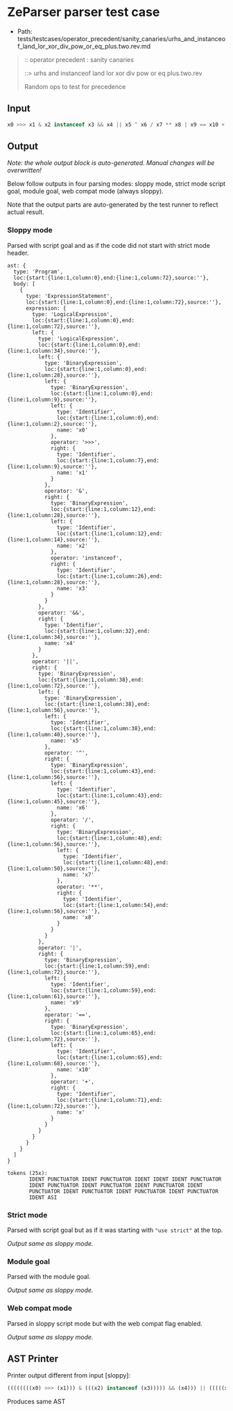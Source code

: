 # ZeParser parser test case

- Path: tests/testcases/operator_precedent/sanity_canaries/urhs_and_instanceof_land_lor_xor_div_pow_or_eq_plus.two.rev.md

> :: operator precedent : sanity canaries
>
> ::> urhs and instanceof land lor xor div pow or eq plus.two.rev
>
> Random ops to test for precedence

## Input

`````js
x0 >>> x1 & x2 instanceof x3 && x4 || x5 ^ x6 / x7 ** x8 | x9 == x10 + x
`````

## Output

_Note: the whole output block is auto-generated. Manual changes will be overwritten!_

Below follow outputs in four parsing modes: sloppy mode, strict mode script goal, module goal, web compat mode (always sloppy).

Note that the output parts are auto-generated by the test runner to reflect actual result.

### Sloppy mode

Parsed with script goal and as if the code did not start with strict mode header.

`````
ast: {
  type: 'Program',
  loc:{start:{line:1,column:0},end:{line:1,column:72},source:''},
  body: [
    {
      type: 'ExpressionStatement',
      loc:{start:{line:1,column:0},end:{line:1,column:72},source:''},
      expression: {
        type: 'LogicalExpression',
        loc:{start:{line:1,column:0},end:{line:1,column:72},source:''},
        left: {
          type: 'LogicalExpression',
          loc:{start:{line:1,column:0},end:{line:1,column:34},source:''},
          left: {
            type: 'BinaryExpression',
            loc:{start:{line:1,column:0},end:{line:1,column:28},source:''},
            left: {
              type: 'BinaryExpression',
              loc:{start:{line:1,column:0},end:{line:1,column:9},source:''},
              left: {
                type: 'Identifier',
                loc:{start:{line:1,column:0},end:{line:1,column:2},source:''},
                name: 'x0'
              },
              operator: '>>>',
              right: {
                type: 'Identifier',
                loc:{start:{line:1,column:7},end:{line:1,column:9},source:''},
                name: 'x1'
              }
            },
            operator: '&',
            right: {
              type: 'BinaryExpression',
              loc:{start:{line:1,column:12},end:{line:1,column:28},source:''},
              left: {
                type: 'Identifier',
                loc:{start:{line:1,column:12},end:{line:1,column:14},source:''},
                name: 'x2'
              },
              operator: 'instanceof',
              right: {
                type: 'Identifier',
                loc:{start:{line:1,column:26},end:{line:1,column:28},source:''},
                name: 'x3'
              }
            }
          },
          operator: '&&',
          right: {
            type: 'Identifier',
            loc:{start:{line:1,column:32},end:{line:1,column:34},source:''},
            name: 'x4'
          }
        },
        operator: '||',
        right: {
          type: 'BinaryExpression',
          loc:{start:{line:1,column:38},end:{line:1,column:72},source:''},
          left: {
            type: 'BinaryExpression',
            loc:{start:{line:1,column:38},end:{line:1,column:56},source:''},
            left: {
              type: 'Identifier',
              loc:{start:{line:1,column:38},end:{line:1,column:40},source:''},
              name: 'x5'
            },
            operator: '^',
            right: {
              type: 'BinaryExpression',
              loc:{start:{line:1,column:43},end:{line:1,column:56},source:''},
              left: {
                type: 'Identifier',
                loc:{start:{line:1,column:43},end:{line:1,column:45},source:''},
                name: 'x6'
              },
              operator: '/',
              right: {
                type: 'BinaryExpression',
                loc:{start:{line:1,column:48},end:{line:1,column:56},source:''},
                left: {
                  type: 'Identifier',
                  loc:{start:{line:1,column:48},end:{line:1,column:50},source:''},
                  name: 'x7'
                },
                operator: '**',
                right: {
                  type: 'Identifier',
                  loc:{start:{line:1,column:54},end:{line:1,column:56},source:''},
                  name: 'x8'
                }
              }
            }
          },
          operator: '|',
          right: {
            type: 'BinaryExpression',
            loc:{start:{line:1,column:59},end:{line:1,column:72},source:''},
            left: {
              type: 'Identifier',
              loc:{start:{line:1,column:59},end:{line:1,column:61},source:''},
              name: 'x9'
            },
            operator: '==',
            right: {
              type: 'BinaryExpression',
              loc:{start:{line:1,column:65},end:{line:1,column:72},source:''},
              left: {
                type: 'Identifier',
                loc:{start:{line:1,column:65},end:{line:1,column:68},source:''},
                name: 'x10'
              },
              operator: '+',
              right: {
                type: 'Identifier',
                loc:{start:{line:1,column:71},end:{line:1,column:72},source:''},
                name: 'x'
              }
            }
          }
        }
      }
    }
  ]
}

tokens (25x):
       IDENT PUNCTUATOR IDENT PUNCTUATOR IDENT IDENT IDENT PUNCTUATOR
       IDENT PUNCTUATOR IDENT PUNCTUATOR IDENT PUNCTUATOR IDENT
       PUNCTUATOR IDENT PUNCTUATOR IDENT PUNCTUATOR IDENT PUNCTUATOR
       IDENT ASI
`````

### Strict mode

Parsed with script goal but as if it was starting with `"use strict"` at the top.

_Output same as sloppy mode._

### Module goal

Parsed with the module goal.

_Output same as sloppy mode._

### Web compat mode

Parsed in sloppy script mode but with the web compat flag enabled.

_Output same as sloppy mode._

## AST Printer

Printer output different from input [sloppy]:

````js
((((((((x0) >>> (x1))) & (((x2) instanceof (x3))))) && (x4))) || (((((x5) ^ (((x6) / (((x7) ** (x8))))))) | (((x9) == (((x10) + (x))))))));
````

Produces same AST
